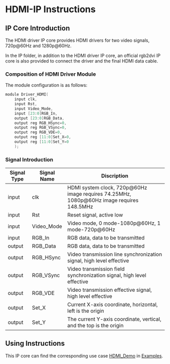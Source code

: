 # HDMI-IP Instructions

## IP Core Introduction

The HDMI driver IP core provides HDMI drivers for two video signals, 720p@60Hz and 1280p@60Hz.

In the IP folder, in addition to the HDMI driver IP core, an official rgb2dvi IP core is also provided to connect the driver and the final HDMI data cable.

### Composition of HDMI Driver Module

The module configuration is as follows:

```c
module Driver_HDMI(
    input clk,   
    input Rst,    
    input Video_Mode,    
    input [23:0]RGB_In,    
    output [23:0]RGB_Data,    
    output reg RGB_HSync=0,    
    output reg RGB_VSync=0,    
    output reg RGB_VDE=0,    
    output reg [11:0]Set_X=0,    
    output reg [11:0]Set_Y=0    
    );
```
### Signal Introduction
  
| **Signal Type**    | **Signal Name**    | **Discription** |
| ----------- | ----------- | -------- |
| input | clk             | HDMI system clock, 720p@60Hz image requires 74.25MHz, 1080p@60Hz image requires 148.5MHz |
| input | Rst             | Reset signal, active low       |
| input | Video_Mode      | Video mode, 0 mode-1080p@60Hz, 1 mode-720p@60Hz       |
| input | RGB_In          | RGB data, data to be transmitted       |
| output | RGB_Data        | RGB data, data to be transmitted     |
| output | RGB_HSync       | Video transmission line synchronization signal, high level effective     |
| output | RGB_VSync       | Video transmission field synchronization signal, high level effective     |
| output | RGB_VDE         | Video transmission effective signal, high level effective     |
| output | Set_X           | Current X-axis coordinate, horizontal, left is the origin     |
| output | Set_Y           | The current Y-axis coordinate, vertical, and the top is the origin     |


## Using Instructions

This IP core can find the corresponding use case [HDMI_Demo](/Examples/FPGA/4.Module-Interface/HDMI-Interface) in [Examples](/Examples).


